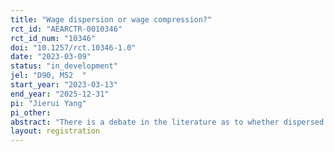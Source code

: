 ```yaml
---
title: "Wage dispersion or wage compression?"
rct_id: "AEARCTR-0010346"
rct_id_num: "10346"
doi: "10.1257/rct.10346-1.0"
date: "2023-03-09"
status: "in_development"
jel: "D90, M52  "
start_year: "2023-03-13"
end_year: "2025-12-31"
pi: "Jierui Yang"
pi_other:
abstract: "There is a debate in the literature as to whether dispersed or compressed wage structures enhances individual and organizational performance. I study how to design a wage structure in an environment with heterogeneous workers."
layout: registration
---
```


